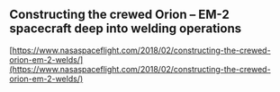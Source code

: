## Constructing the crewed Orion – EM-2 spacecraft deep into welding operations
  
  [https://www.nasaspaceflight.com/2018/02/constructing-the-crewed-orion-em-2-welds/](https://www.nasaspaceflight.com/2018/02/constructing-the-crewed-orion-em-2-welds/)